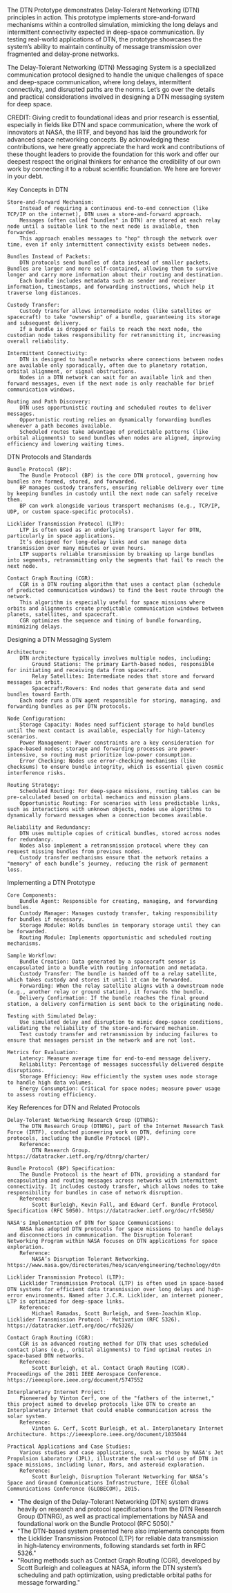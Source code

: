 The DTN Prototype demonstrates Delay-Tolerant Networking (DTN) principles in action. This prototype implements store-and-forward mechanisms within a controlled simulation, mimicking the long delays and intermittent connectivity expected in deep-space communication. By testing real-world applications of DTN, the prototype showcases the system’s ability to maintain continuity of message transmission over fragmented and delay-prone networks.

The Delay-Tolerant Networking (DTN) Messaging System is a specialized communication protocol designed to handle the unique challenges of space and deep-space communication, where long delays, intermittent connectivity, and disrupted paths are the norms. Let’s go over the details and practical considerations involved in designing a DTN messaging system for deep space.

CREDIT:  Giving credit to foundational ideas and prior research is essential, especially in fields like DTN and space communication, where the work of innovators at NASA, the IRTF, and beyond has laid the groundwork for advanced space networking concepts. By acknowledging these contributions, we here greatly appreciate the hard work and contributions of these thought leaders to provide the foundation for this work and offer our deepest respect the original thinkers for enhance the credibility of our own work by connecting it to a robust scientific foundation.  We here are forever in your debt.

Key Concepts in DTN

    Store-and-Forward Mechanism:
        Instead of requiring a continuous end-to-end connection (like TCP/IP on the internet), DTN uses a store-and-forward approach.
        Messages (often called "bundles" in DTN) are stored at each relay node until a suitable link to the next node is available, then forwarded.
        This approach enables messages to "hop" through the network over time, even if only intermittent connectivity exists between nodes.

    Bundles Instead of Packets:
        DTN protocols send bundles of data instead of smaller packets. Bundles are larger and more self-contained, allowing them to survive longer and carry more information about their routing and destination.
        Each bundle includes metadata such as sender and receiver information, timestamps, and forwarding instructions, which help it traverse long distances.

    Custody Transfer:
        Custody transfer allows intermediate nodes (like satellites or spacecraft) to take "ownership" of a bundle, guaranteeing its storage and subsequent delivery.
        If a bundle is dropped or fails to reach the next node, the custodian node takes responsibility for retransmitting it, increasing overall reliability.

    Intermittent Connectivity:
        DTN is designed to handle networks where connections between nodes are available only sporadically, often due to planetary rotation, orbital alignment, or signal obstructions.
        Nodes in a DTN network can wait for an available link and then forward messages, even if the next node is only reachable for brief communication windows.

    Routing and Path Discovery:
        DTN uses opportunistic routing and scheduled routes to deliver messages.
        Opportunistic routing relies on dynamically forwarding bundles whenever a path becomes available.
        Scheduled routes take advantage of predictable patterns (like orbital alignments) to send bundles when nodes are aligned, improving efficiency and lowering waiting times.

DTN Protocols and Standards

    Bundle Protocol (BP):
        The Bundle Protocol (BP) is the core DTN protocol, governing how bundles are formed, stored, and forwarded.
        BP manages custody transfers, ensuring reliable delivery over time by keeping bundles in custody until the next node can safely receive them.
        BP can work alongside various transport mechanisms (e.g., TCP/IP, UDP, or custom space-specific protocols).

    Licklider Transmission Protocol (LTP):
        LTP is often used as an underlying transport layer for DTN, particularly in space applications.
        It’s designed for long-delay links and can manage data transmission over many minutes or even hours.
        LTP supports reliable transmission by breaking up large bundles into segments, retransmitting only the segments that fail to reach the next node.

    Contact Graph Routing (CGR):
        CGR is a DTN routing algorithm that uses a contact plan (schedule of predicted communication windows) to find the best route through the network.
        This algorithm is especially useful for space missions where orbits and alignments create predictable communication windows between planets, satellites, and spacecraft.
        CGR optimizes the sequence and timing of bundle forwarding, minimizing delays.

Designing a DTN Messaging System

    Architecture:
        DTN architecture typically involves multiple nodes, including:
            Ground Stations: The primary Earth-based nodes, responsible for initiating and receiving data from spacecraft.
            Relay Satellites: Intermediate nodes that store and forward messages in orbit.
            Spacecraft/Rovers: End nodes that generate data and send bundles toward Earth.
        Each node runs a DTN agent responsible for storing, managing, and forwarding bundles as per DTN protocols.

    Node Configuration:
        Storage Capacity: Nodes need sufficient storage to hold bundles until the next contact is available, especially for high-latency scenarios.
        Power Management: Power constraints are a key consideration for space-based nodes; storage and forwarding processes are power-intensive, so routing must prioritize low-power consumption.
        Error Checking: Nodes use error-checking mechanisms (like checksums) to ensure bundle integrity, which is essential given cosmic interference risks.

    Routing Strategy:
        Scheduled Routing: For deep-space missions, routing tables can be pre-calculated based on orbital mechanics and mission plans.
        Opportunistic Routing: For scenarios with less predictable links, such as interactions with unknown objects, nodes use algorithms to dynamically forward messages when a connection becomes available.

    Reliability and Redundancy:
        DTN uses multiple copies of critical bundles, stored across nodes for redundancy.
        Nodes also implement a retransmission protocol where they can request missing bundles from previous nodes.
        Custody transfer mechanisms ensure that the network retains a "memory" of each bundle’s journey, reducing the risk of permanent loss.

Implementing a DTN Prototype

    Core Components:
        Bundle Agent: Responsible for creating, managing, and forwarding bundles.
        Custody Manager: Manages custody transfer, taking responsibility for bundles if necessary.
        Storage Module: Holds bundles in temporary storage until they can be forwarded.
        Routing Module: Implements opportunistic and scheduled routing mechanisms.

    Sample Workflow:
        Bundle Creation: Data generated by a spacecraft sensor is encapsulated into a bundle with routing information and metadata.
        Custody Transfer: The bundle is handed off to a relay satellite, which takes custody and stores it until it can be forwarded.
        Forwarding: When the relay satellite aligns with a downstream node (e.g., another relay or ground station), it forwards the bundle.
        Delivery Confirmation: If the bundle reaches the final ground station, a delivery confirmation is sent back to the originating node.

    Testing with Simulated Delay:
        Use simulated delay and disruption to mimic deep-space conditions, validating the reliability of the store-and-forward mechanism.
        Test custody transfer and retransmission by inducing failures to ensure that messages persist in the network and are not lost.

    Metrics for Evaluation:
        Latency: Measure average time for end-to-end message delivery.
        Reliability: Percentage of messages successfully delivered despite disruptions.
        Storage Efficiency: How efficiently the system uses node storage to handle high data volumes.
        Energy Consumption: Critical for space nodes; measure power usage to assess routing efficiency.

Key References for DTN and Related Protocols

    Delay-Tolerant Networking Research Group (DTNRG):
        The DTN Research Group (DTNRG), part of the Internet Research Task Force (IRTF), conducted pioneering work on DTN, defining core protocols, including the Bundle Protocol (BP).
        Reference:
            DTN Research Group. https://datatracker.ietf.org/rg/dtnrg/charter/

    Bundle Protocol (BP) Specification:
        The Bundle Protocol is the heart of DTN, providing a standard for encapsulating and routing messages across networks with intermittent connectivity. It includes custody transfer, which allows nodes to take responsibility for bundles in case of network disruption.
        Reference:
            Scott Burleigh, Kevin Fall, and Edward Cerf. Bundle Protocol Specification (RFC 5050). https://datatracker.ietf.org/doc/rfc5050/

    NASA's Implementation of DTN for Space Communications:
        NASA has adopted DTN protocols for space missions to handle delays and disconnections in communication. The Disruption Tolerant Networking Program within NASA focuses on DTN applications for space exploration.
        Reference:
            NASA’s Disruption Tolerant Networking. https://www.nasa.gov/directorates/heo/scan/engineering/technology/dtn

    Licklider Transmission Protocol (LTP):
        Licklider Transmission Protocol (LTP) is often used in space-based DTN systems for efficient data transmission over long delays and high-error environments. Named after J.C.R. Licklider, an internet pioneer, LTP is optimized for deep-space links.
        Reference:
            Michael Ramadas, Scott Burleigh, and Sven-Joachim Klop. Licklider Transmission Protocol - Motivation (RFC 5326). https://datatracker.ietf.org/doc/rfc5326/

    Contact Graph Routing (CGR):
        CGR is an advanced routing method for DTN that uses scheduled contact plans (e.g., orbital alignments) to find optimal routes in space-based DTN networks.
        Reference:
            Scott Burleigh, et al. Contact Graph Routing (CGR). Proceedings of the 2011 IEEE Aerospace Conference. https://ieeexplore.ieee.org/document/5747552

    Interplanetary Internet Project:
        Pioneered by Vinton Cerf, one of the "fathers of the internet," this project aimed to develop protocols like DTN to create an Interplanetary Internet that could enable communication across the solar system.
        Reference:
            Vinton G. Cerf, Scott Burleigh, et al. Interplanetary Internet Architecture. https://ieeexplore.ieee.org/document/1035044

    Practical Applications and Case Studies:
        Various studies and case applications, such as those by NASA's Jet Propulsion Laboratory (JPL), illustrate the real-world use of DTN in space missions, including lunar, Mars, and asteroid exploration.
        Reference:
            Scott Burleigh, Disruption Tolerant Networking for NASA’s Space and Ground Communications Infrastructure, IEEE Global Communications Conference (GLOBECOM), 2015.

* "The design of the Delay-Tolerant Networking (DTN) system draws heavily on research and protocol specifications from the DTN Research Group (DTNRG), as well as practical implementations by NASA and foundational work on the Bundle Protocol (RFC 5050)."
* "The DTN-based system presented here also implements concepts from the Licklider Transmission Protocol (LTP) for reliable data transmission in high-latency environments, following standards set forth in RFC 5326."
* "Routing methods such as Contact Graph Routing (CGR), developed by Scott Burleigh and colleagues at NASA, inform the DTN system’s scheduling and path optimization, using predictable orbital paths for message forwarding."
